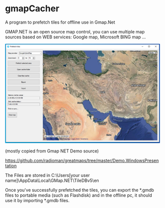 # gmapCacher
A program to prefetch tiles for offline use in Gmap.Net

GMAP.NET is an open source map control, you can use multiple map sources based on WEB services: Google map, Microsoft BING map ...

![img](https://github.com/javadsadi/gmapCacher/blob/master/screenshot.png)

(mostly copied from Gmap NET Demo source)

https://github.com/radioman/greatmaps/tree/master/Demo.WindowsPresentation

The Files are stored in C:\Users\[your user name]\AppData\Local\GMap.NET\TileDBv5\en

Once you've successfully prefetched the tiles, you can export the *.gmdb files to portable media (such as Flashdisk) and in the offline pc, it should use it by importing *.gmdb files.


